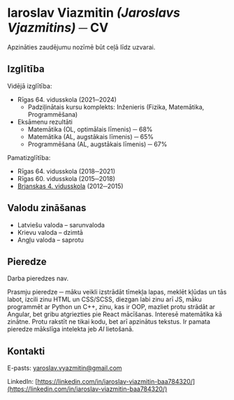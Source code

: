 # Iaroslav Viazmitin _(Jaroslavs Vjazmitins)_ ─ CV

Apzināties zaudējumu nozīmē būt ceļā līdz uzvarai.

## Izglītība

Vidējā izglītība:

- Rīgas 64. vidusskola (2021─2024)
  - Padziļinātais kursu komplekts: Inženieris (Fizika, Matemātika, Programmēšana)
- Eksāmenu rezultāti
  - Matemātika (OL, optimālais līmenis) ─ 68%
  - Matemātika (AL, augstākais līmenis) ─ 65%
  - Programmēšana (AL, augstākais līmenis) ─ 67%

Pamatizglītība:

- Rīgas 64. vidusskola (2018─2021)
- Rīgas 60. vidusskola (2015─2018)
- [Brjanskas 4. vidusskola](https://maps.app.goo.gl/CsmrvsSwkqrVYupUA) (2012─2015)

## Valodu zināšanas

- Latviešu valoda – sarunvaloda
- Krievu valoda – dzimtā
- Angļu valoda – saprotu

## Pieredze

Darba pieredzes nav.

Prasmju pieredze ─ māku veikli izstrādāt tīmekļa lapas, meklēt kļūdas un tās labot, izcili zinu HTML un CSS/SCSS, diezgan labi zinu arī JS, māku programmēt ar Python un C++, zinu, kas ir OOP, mazliet protu strādāt ar Angular, bet gribu atgriezties pie React mācīšanas. Interesē matemātika kā zinātne. Protu rakstīt ne tikai kodu, bet arī apzinātus tekstus. Ir pamata pieredze mākslīga intelekta jeb _AI_ lietošanā.

## Kontakti

E-pasts: [yaroslav.vyazmitin@gmail.com](mailto:yaroslavvyazmitin@gmail.com)

LinkedIn: [https://linkedin.com/in/iaroslav-viazmitin-baa784320/](https://linkedin.com/in/iaroslav-viazmitin-baa784320/)
